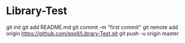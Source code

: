 Library-Test
============
git init
git add README.md
git commit -m "first commit"
git remote add origin https://github.com/expll/Library-Test.git 
git push -u origin master
